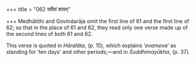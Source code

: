 +++
title = "062 सर्वेषां शावम्"

+++
Medhātithi and Govindarāja omit the first line of 61 and the first line
of 62; so that in the place of 61 and 62, they read only one verse made
up of the second lines of both 61 and 62.

This verse is quoted in *Hāralāta*, (p. 15), which explains ‘*evameva*’
as standing for ‘ten days’ and other periods;—and in *Śuddhimayūkha*,
(p. 37).


